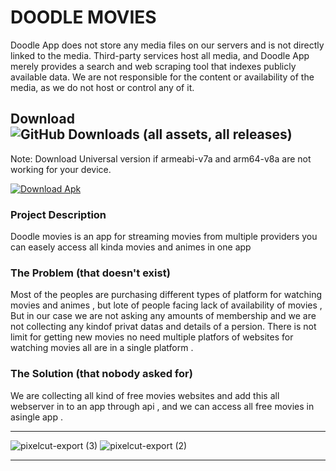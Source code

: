 # DOODLE MOVIES
Doodle App does not store any media files on our servers and is not directly linked to the media. Third-party services host all media, and Doodle App merely provides a search and web scraping tool that indexes publicly available data. We are not responsible for the content or availability of the media, as we do not host or control any of it.
## Download  ![GitHub Downloads (all assets, all releases)](https://img.shields.io/github/downloads/punisher-303/Doodle-Movie-App/total?link=https%3A%2F%2Fgithub.com%2Fpunisher-303%2FDoodle-Movie-App%2Freleases)
Note: Download Universal version if armeabi-v7a and arm64-v8a are not working for your device.

[![Download Apk](https://custom-icon-badges.demolab.com/badge/-Download_Apk-blue?style=for-the-badge&logo=download&logoColor=white "Download Apk")](https://github.com/punisher-303/vDoodle-Movie-App/releases)

### Project Description
Doodle movies is an app for streaming movies from multiple providers you can easely access all kinda movies and animes in one app

### The Problem (that doesn't exist)
Most of the peoples are purchasing different types of platform for watching movies and animes , but lote of people facing lack of availability of movies ,
But in our case we are not asking any amounts of membership and we are not collecting any kindof privat datas and details of a persion. 
There is not limit for getting new movies no need multiple platfors of websites for watching movies all are in a single platform .

### The Solution (that nobody asked for)
We are collecting all kind of free movies websites and add this all webserver in to an app through api , and we can access all free movies in asingle app .
<br>
___
![pixelcut-export (3)](https://github.com/user-attachments/assets/fddcccda-6071-464c-84f1-f6c9f180d3d9)
![pixelcut-export (2)](https://github.com/user-attachments/assets/b0d6f98e-e18d-4b3e-94c2-9d01ae163dd5)
___
